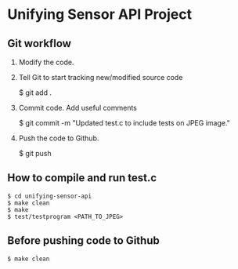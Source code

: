 Unifying Sensor API Project
===========================

Git workflow
------------

1) Modify the code.

2) Tell Git to start tracking new/modified source code
  
    $ git add .

3) Commit code. Add useful comments

    $ git commit -m "Updated test.c to include tests on JPEG image."

4) Push the code to Github.

    $ git push



How to compile and run test.c
-----------------------------
    $ cd unifying-sensor-api
    $ make clean
    $ make
    $ test/testprogram <PATH_TO_JPEG>

Before pushing code to Github
-----------------------------
    $ make clean

